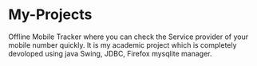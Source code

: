 # My-Projects
Offline Mobile Tracker where you can check the Service provider of your mobile number quickly.
It is my academic project which is completely devoloped using java Swing, JDBC, Firefox mysqlite manager. 
